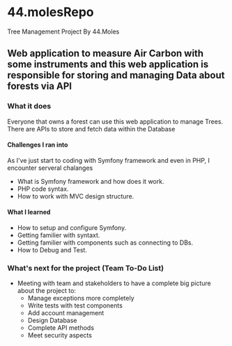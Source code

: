 # 44.molesRepo
Tree Management Project By 44.Moles

## Web application to measure Air Carbon with some instruments and this web application is responsible for storing and managing Data about forests via API

### What it does
Everyone that owns a forest can use this web application to manage Trees. There are APIs to store and fetch data within the Database

  #### Challenges I ran into
  As I've just start to coding with Symfony framework and even in PHP, I encounter serveral chalanges
  - What is Symfony framework and how does it work.
  - PHP code syntax.
  - How to work with MVC design structure.

  #### What I learned
  - How to setup and configure Symfony.
  - Getting familier with syntaxt.
  - Getting familier with components such as connecting to DBs.
  - How to Debug and Test.

### What's next for the project (Team To-Do List)
- Meeting with team and stakeholders to have a complete big picture about the project to:
  - Manage exceptions more completely
  - Write tests with test components 
  - Add account management 
  - Design Database 
  - Complete API methods
  - Meet security aspects
  
 

